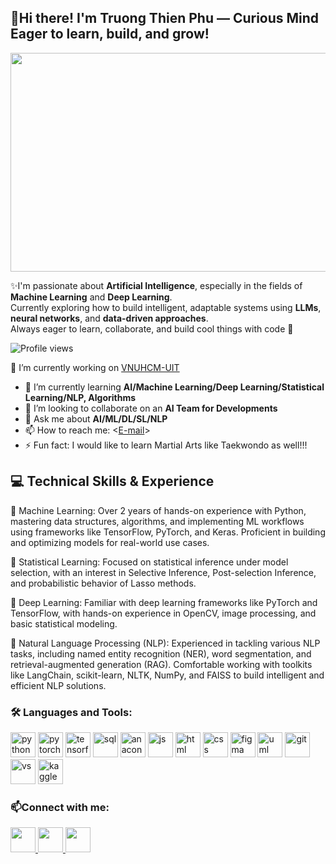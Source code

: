 ## 👋Hi there! I'm Truong Thien Phu — Curious Mind Eager to learn, build, and grow!
<img src="https://github.com/MilkyChococo/desktop-tutorial/blob/main/chill_mario_pixel_jeff_by_charlesbeti_dggdyhz.gif" height="350" width="1100" />


✨I'm passionate about **Artificial Intelligence**, especially in the fields of **Machine Learning** and **Deep Learning**.  
Currently exploring how to build intelligent, adaptable systems using **LLMs**, **neural networks**, and **data-driven approaches**.  
Always eager to learn, collaborate, and build cool things with code 🚀

![Profile views](https://komarev.com/ghpvc/?username=MilkyChococo&color=blue)

🔭 I’m currently working on [VNUHCM-UIT](https://www.uit.edu.vn)
- 🌱 I’m currently learning **AI/Machine Learning/Deep Learning/Statistical Learning/NLP, Algorithms**
- 👯 I’m looking to collaborate on an **AI Team for Developments**
- 💬 Ask me about **AI/ML/DL/SL/NLP**
- 📫 How to reach me: <[E-mail](thienphu210505@gmail.com)>
- ⚡ Fun fact: I would like to learn Martial Arts like Taekwondo as well!!!

## 💻 Technical Skills & Experience

🔹 Machine Learning:
Over 2 years of hands-on experience with Python, mastering data structures, algorithms, and implementing ML workflows using frameworks like TensorFlow, PyTorch, and Keras. Proficient in building and optimizing models for real-world use cases.

🔹 Statistical Learning:
Focused on statistical inference under model selection, with an interest in Selective Inference, Post-selection Inference, and probabilistic behavior of Lasso methods.

🔹 Deep Learning:
Familiar with deep learning frameworks like PyTorch and TensorFlow, with hands-on experience in OpenCV, image processing, and basic statistical modeling.

🔹 Natural Language Processing (NLP):
Experienced in tackling various NLP tasks, including named entity recognition (NER), word segmentation, and retrieval-augmented generation (RAG). Comfortable working with toolkits like LangChain, scikit-learn, NLTK, NumPy, and FAISS to build intelligent and efficient NLP solutions.

### 🛠 Languages and Tools:

<p align="left">
  <img src="https://cdn.jsdelivr.net/gh/devicons/devicon/icons/python/python-original.svg" alt="python" width="40" height="40"/>
  <img src="https://cdn.jsdelivr.net/gh/devicons/devicon/icons/pytorch/pytorch-original.svg" alt="pytorch" width="40" height="40"/>
  <img src="https://cdn.jsdelivr.net/gh/devicons/devicon/icons/tensorflow/tensorflow-original.svg" alt="tensorflow" width="40" height="40"/>
  <img src="https://cdn.jsdelivr.net/gh/devicons/devicon@latest/icons/azuresqldatabase/azuresqldatabase-original.svg" alt="sql" width="40" height="40"/>
  <img src="https://cdn.jsdelivr.net/gh/devicons/devicon@latest/icons/anaconda/anaconda-original-wordmark.svg" alt="anaconda" width="40" height="40" />
  <img src="https://cdn.jsdelivr.net/gh/devicons/devicon/icons/javascript/javascript-original.svg" alt="js" width="40" height="40"/>
  <img src="https://cdn.jsdelivr.net/gh/devicons/devicon@latest/icons/html5/html5-original.svg" alt="html" width="40" height="40"/>
  <img src="https://cdn.jsdelivr.net/gh/devicons/devicon@latest/icons/tailwindcss/tailwindcss-original.svg" alt="css" width="40" height="40"/>
  <img src="https://cdn.jsdelivr.net/gh/devicons/devicon@latest/icons/figma/figma-original.svg" alt="figma" width="40" height="40"/>
  <img src="https://cdn.jsdelivr.net/gh/devicons/devicon@latest/icons/unifiedmodelinglanguage/unifiedmodelinglanguage-original.svg" alt="uml" width="40" height="40"/>
  <img src="https://cdn.jsdelivr.net/gh/devicons/devicon@latest/icons/githubcodespaces/githubcodespaces-original.svg" alt="git" width="40" height="40"/>
  <img src="https://cdn.jsdelivr.net/gh/devicons/devicon@latest/icons/vscode/vscode-original.svg" alt="vs" width="40" height="40"/>
  <img src="https://cdn.jsdelivr.net/gh/devicons/devicon@latest/icons/kaggle/kaggle-original.svg" alt="kaggle" width="40" height="40"/>
</p>

### 📫Connect with me:
<p align="left">
  <a href="https://www.facebook.com/phu.truongthien.1" target="_blank">
  <img src="https://cdn.jsdelivr.net/gh/devicons/devicon@latest/icons/facebook/facebook-original.svg" width="40" height="40"/>
</a>
  <a href="https://www.linkedin.com/in/phu-truong-thien-492560358/" target="_blank">
  <img src="https://cdn.jsdelivr.net/gh/devicons/devicon@latest/icons/linkedin/linkedin-original.svg" width="40" height="40"/>
  </a>
<a href="https://x.com/PhTrng135714" target="_blank">
  <img src="https://cdn.jsdelivr.net/gh/devicons/devicon@latest/icons/twitter/twitter-original.svg" width="40" height="40"/>
  </a>
</p>
<!--
**MilkyChococo/MilkyChococo** is a ✨ _special_ ✨ repository because its `README.md` (this file) appears on your GitHub profile.

Here are some ideas to get you started:

- 🔭 I’m currently working on ...
- 🌱 I’m currently learning ...
- 👯 I’m looking to collaborate on ...
- 🤔 I’m looking for help with ...
- 💬 Ask me about ...
- 📫 How to reach me: ...
- 😄 Pronouns: ...
- ⚡ Fun fact: ...
-->
